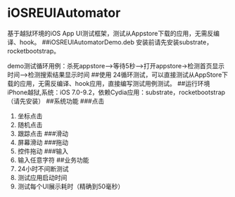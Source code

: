 # iOSREUIAutomator
基于越狱环境的iOS App UI测试框架，测试从Appstore下载的应用，无需反编译、hook。
##iOSREUIAutomatorDemo.deb
安装前请先安装substrate，rocketbootstrap。

demo测试循环用例：杀死appstore-->等待5秒-->打开appstore->检测首页显示时间-->检测搜索结果显示时间
##使用
24循环测试，可以直接测试从AppStore下载的应用，无需反编译、hook应用，直接编写测试用例测试。
##运行环境
iPhone越狱,系统：iOS 7.0-9.2，依赖Cydia应用：substrate，rocketbootstrap（请先安装）
##系统功能
###点击
1. 坐标点击
2. 随机点击
3. 跟踪点击
###滑动
1. 屏幕滑动
###拖动
1. 控件拖动
###输入
1. 输入任意字符
##业务功能
1. 24小时不间断测试
2. 测试应用启动时间
3. 测试每个UI展示耗时（精确到50毫秒）
